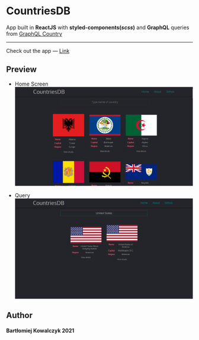 # CountriesDB
 App built in **ReactJS** with **styled-components(*scss*)** and **GraphQL** queries from [GraphQL Country](https://graphql.country)
 ***
 Check out the app — [Link](https://jarsey45.github.io/CountriesDB)
 
 ## Preview 
 + Home Screen
 ![screenshot_1](https://github.com/Jarsey45/CountriesDB/blob/main/public/screenshots/screen_1.png "Home Screen")
 
 + Query
 ![query](https://github.com/Jarsey45/CountriesDB/blob/main/public/screenshots/screen_2.png "Query contry name")
  
 ## Author
  #### Bartłomiej Kowalczyk 2021
